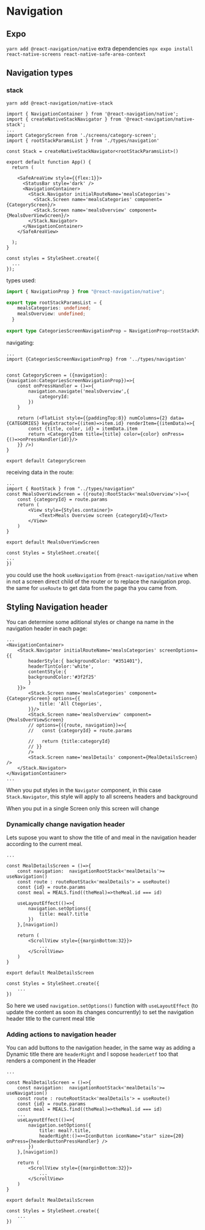 # Navigation
## Expo
`yarn add @react-navigation/native`
extra dependencies `npx expo install react-native-screens react-native-safe-area-context`

## Navigation types
### stack 
`yarn add @react-navigation/native-stack` 

```tsx
import { NavigationContainer } from '@react-navigation/native';
import { createNativeStackNavigator } from '@react-navigation/native-stack';
...
import CategoryScreen from './screens/category-screen';
import { rootStackParamsList } from './types/navigation'

const Stack = createNativeStackNavigator<rootStackParamsList>()

export default function App() {
  return (
   
    <SafeAreaView style={{flex:1}}>
      <StatusBar style='dark' />
      <NavigationContainer>
        <Stack.Navigator initialRouteName='mealsCategories'>
          <Stack.Screen name='mealsCategories' component={CategoryScreen}/>
          <Stack.Screen name='mealsOverview' component={MealsOverViewScreen}/>
        </Stack.Navigator>
      </NavigationContainer>
    </SafeAreaView>
      
  );
}

const styles = StyleSheet.create({
  ...
});

```
types used:
```ts
import { NavigationProp } from "@react-navigation/native";

export type rootStackParamsList = {
	mealsCategories: undefined;
	mealsOverview: undefined;
  }
  
export type CategoriesScreenNavigationProp = NavigationProp<rootStackParamsList, 'mealsCategories'>;

```

navigating:

```tsx
...
import {CategoriesScreenNavigationProp} from '../types/navigation'


const CategoryScreen = ({navigation}: {navigation:CategoriesScreenNavigationProp})=>{
	const onPressHandler = ()=>{
		navigation.navigate('mealsOverview',{
			categoryId:
		})
	}

	return (<FlatList style={{paddingTop:8}} numColumns={2} data={CATEGORIES} keyExtractor={(item)=>item.id} renderItem={(itemData)=>{
		const {title, color, id} = itemData.item
		return <CategoryItem title={title} color={color} onPress={()=>onPressHandler(id)}/>
	}} />)
}

export default CategoryScreen

```
receiving data in the route:

```tsx
...
import { RootStack } from "../types/navigation"
const MealsOverViewScreen = ({route}:RootStack<'mealsOverview'>)=>{
	const {categoryId} = route.params
	return (
		<View style={Styles.container}>
			<Text>Meals Overview screen {categoryId}</Text>
		</View>
	)
}

export default MealsOverViewScreen

const Styles = StyleSheet.create({
...
})

```

you could use the hook `useNavigation` from `@react-navigation/native` when in not a screen direct child of the router or to replace the navigation prop.
the same for `useRoute` to get data from the page tha you came from.

## Styling Navigation header
You can determine some aditional styles or change na name in the navigation header in each page:

```tsx
...
<NavigationContainer>
	<Stack.Navigator initialRouteName='mealsCategories' screenOptions={{
		headerStyle:{ backgroundColor: "#351401"},
		headerTintColor:'white',
		contentStyle:{
		backgroundColor:'#3f2f25'
		}
	}}>
		<Stack.Screen name='mealsCategories' component={CategoryScreen} options={{
			title: 'All Ctegories',
		}}/>
		<Stack.Screen name='mealsOverview' component={MealsOverViewScreen} 
		// options={({route, navigation})=>{
		//   const {categoryId} = route.params

		//   return {title:categoryId}
		// }}
		/>
		<Stack.Screen name='mealDetails' component={MealDetailsScreen} />
	</Stack.Navigator>
</NavigationContainer>
...
```
When you put styles in the `Navigator` component, in this case `Stack.Navigator`, this style will apply to all screens headers and background

When you put in a single Screen only this screen will change


### Dynamically change navigation header
Lets supose you want to show the title of and meal in the navigation header according to the current meal.

```tsx
...

const MealDetailsScreen = ()=>{
	const navigation:  navigationRootStack<'mealDetails'>= useNavigation()
	const route : routeRootStack<'mealDetails'> = useRoute()
	const {id} = route.params
	const meal = MEALS.find((theMeal)=>theMeal.id === id)

	useLayoutEffect(()=>{
		navigation.setOptions({
			title: meal?.title
		})
	},[navigation])

	return (
		<ScrollView style={{marginBottom:32}}>
			...
		</ScrollView>
	)
}

export default MealDetailsScreen

const Styles = StyleSheet.create({
	...
})
```
So here we used `navigation.setOptions()` function with `useLayoutEffect` (to update the content as soon its changes concurrently) to set the navigation header title to the current meal title

### Adding actions to navigation header
You can add buttons to the navigation header, in the same way as adding a Dynamic title
there are `headerRight` and I sopose `headerLetf` too that renders a component in the Header

```tsx
...

const MealDetailsScreen = ()=>{
	const navigation:  navigationRootStack<'mealDetails'>= useNavigation()
	const route : routeRootStack<'mealDetails'> = useRoute()
	const {id} = route.params
	const meal = MEALS.find((theMeal)=>theMeal.id === id)
	...
	useLayoutEffect(()=>{
		navigation.setOptions({
			title: meal?.title,
			headerRight:()=><IconButton iconName="star" size={20} onPress={headerButtonPressHandler} />
		})
	},[navigation])

	return (
		<ScrollView style={{marginBottom:32}}>
			...
		</ScrollView>
	)
}

export default MealDetailsScreen

const Styles = StyleSheet.create({
	...
})
```
